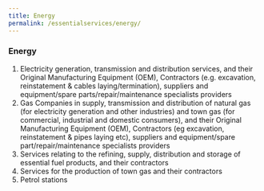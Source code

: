 ```yaml
---
title: Energy
permalink: /essentialservices/energy/
---
```


### **Energy**

1. Electricity generation, transmission and distribution services, and their Original Manufacturing Equipment (OEM), Contractors (e.g. excavation, reinstatement & cables laying/termination), suppliers and equipment/spare parts/repair/maintenance specialists providers
2. Gas Companies in supply, transmission and distribution of natural gas (for electricity generation and other industries) and town gas (for commercial, industrial and domestic consumers), and their Original Manufacturing Equipment (OEM), Contractors (eg excavation, reinstatement & pipes laying etc), suppliers and equipment/spare part/repair/maintenance specialists providers
3. Services relating to the refining, supply, distribution and storage of essential fuel products, and their contractors 
4. Services for the production of town gas and their contractors
5. Petrol stations
